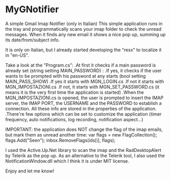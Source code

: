 MyGNotifier
===========

A simple Gmail Imap Notifier (only in Italian)
This simple application runs in the tray and programmatically scans your imap folder to check the unread messages.
When it finds any new email it shows a nice pop up, summing up its date/from/subject info.

It is only on Italian, but I already started developing the "resx" to localize it in "en-US".

Take a look at the "Program.cs":
.At first it checks if a main password is already set (string setting MAIN_PASSWORD) :
    .If yes, it checks if the user wants to be prompted with his password at any starts (bool setting MAIN_PASS_SHOW)
        .If yes it starts with MGN_LOGIN.cs
        .If not it starts with MGN_IMPOSTAZIONI.cs
    .If not, it starts with MGN_SET_PASSWORD.cs (it means it is the very first time the application is started)
.When the MGN_IMPOSTAZIONI.cs is opened, the user is prompted to insert the IMAP server, the IMAP PORT, the USERNAME and the PASSWORD to establish a connection. All these info are stored in the properties of the application.
.There're few options which can be set to customize the application (timer frequency, auto notifications, log recording, notification aspect...)

IMPORTANT: the application does NOT change the flag of the imap emails, but mark them as unread another time:
              var flags = new FlagCollection();
              flags.Add("Seen");
              inbox.RemoveFlags(ids[i], flags);
              

I used the Active.Up.Net library to scan the imap and the RadDesktopAlert by Telerik as the pop up. As an alternative to the Telerik tool, I also used the NotificationWindow.dll which I think it is under MIT license.

Enjoy and let me know!
